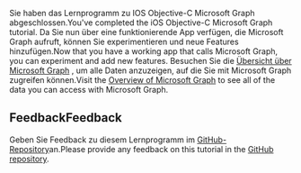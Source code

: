 <!-- markdownlint-disable MD002 MD041 -->

<span data-ttu-id="fa506-101">Sie haben das Lernprogramm zu IOS Objective-C Microsoft Graph abgeschlossen.</span><span class="sxs-lookup"><span data-stu-id="fa506-101">You've completed the iOS Objective-C Microsoft Graph tutorial.</span></span> <span data-ttu-id="fa506-102">Da Sie nun über eine funktionierende App verfügen, die Microsoft Graph aufruft, können Sie experimentieren und neue Features hinzufügen.</span><span class="sxs-lookup"><span data-stu-id="fa506-102">Now that you have a working app that calls Microsoft Graph, you can experiment and add new features.</span></span> <span data-ttu-id="fa506-103">Besuchen Sie die [Übersicht über Microsoft Graph](/graph/overview) , um alle Daten anzuzeigen, auf die Sie mit Microsoft Graph zugreifen können.</span><span class="sxs-lookup"><span data-stu-id="fa506-103">Visit the [Overview of Microsoft Graph](/graph/overview) to see all of the data you can access with Microsoft Graph.</span></span>

## <a name="feedback"></a><span data-ttu-id="fa506-104">Feedback</span><span class="sxs-lookup"><span data-stu-id="fa506-104">Feedback</span></span>

<span data-ttu-id="fa506-105">Geben Sie Feedback zu diesem Lernprogramm im [GitHub-Repository](https://github.com/microsoftgraph/msgraph-training-ios-objectivec)an.</span><span class="sxs-lookup"><span data-stu-id="fa506-105">Please provide any feedback on this tutorial in the [GitHub repository](https://github.com/microsoftgraph/msgraph-training-ios-objectivec).</span></span>
